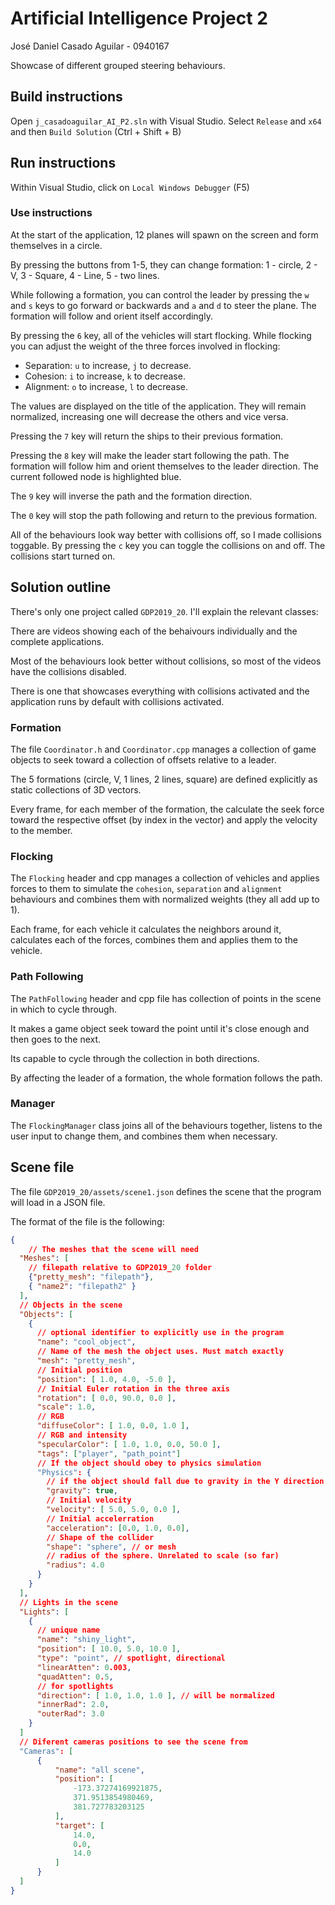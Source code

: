 # Artificial Intelligence Project 2

José Daniel Casado Aguilar - 0940167

Showcase of different grouped steering behaviours.

## Build instructions

Open `j_casadoaguilar_AI_P2.sln` with Visual Studio. Select `Release` and `x64` and then `Build Solution` (Ctrl + Shift + B)

## Run instructions

Within Visual Studio, click on `Local Windows Debugger` (F5)

### Use instructions

At the start of the application, 12 planes will spawn on the screen and form themselves in a circle.

By pressing the buttons from 1-5, they can change formation: 1 - circle, 2 - V, 3 - Square, 4 - Line, 5 - two lines.

While following a formation, you can control the leader by pressing the `w` and `s` keys to go forward or backwards and `a` and `d` to steer the plane. The formation will follow and orient itself accordingly.

By pressing the `6` key, all of the vehicles will start flocking. While flocking you can adjust the weight of the three forces involved in flocking:

- Separation: `u` to increase, `j` to decrease.
- Cohesion: `i` to increase, `k` to decrease.
- Alignment: `o` to increase, `l` to decrease.

The values are displayed on the title of the application. They will remain normalized, increasing one will decrease the others and vice versa.

Pressing the `7` key will return the ships to their previous formation.

Pressing the `8` key will make the leader start following the path. The formation will follow him and orient themselves to the leader direction. The current followed node is highlighted blue.

The `9` key will inverse the path and the formation direction.

The `0` key will stop the path following and return to the previous formation.

All of the behaviours look way better with collisions off, so I made collisions toggable. By pressing the `c` key you can toggle the collisions on and off. The collisions start turned on.

## Solution outline

There's only one project called `GDP2019_20`. I'll explain the relevant classes:

There are videos showing each of the behaivours individually and the complete applications.

Most of the behaviours look better without collisions, so most of the videos have the collisions disabled.

There is one that showcases everything with collisions activated and the application runs by default with collisions activated.

### Formation

The file `Coordinator.h` and `Coordinator.cpp` manages a collection of game objects to seek toward a collection of offsets relative to a leader.

The 5 formations (circle, V, 1 lines, 2 lines, square) are defined explicitly as static collections of 3D vectors.

Every frame, for each member of the formation, the calculate the seek force toward the respective offset (by index in the vector) and apply the velocity to the member.

### Flocking

The `Flocking` header and cpp manages a collection of vehicles and applies forces to them to simulate the `cohesion`, `separation` and `alignment` behaviours and combines them with normalized weights (they all add up to 1).

Each frame, for each vehicle it calculates the neighbors around it, calculates each of the forces, combines them and applies them to the vehicle.

### Path Following

The `PathFollowing` header and cpp file has collection of points in the scene in which to cycle through.

It makes a game object seek toward the point until it's close enough and then goes to the next.

Its capable to cycle through the collection in both directions.

By affecting the leader of a formation, the whole formation follows the path.

### Manager

The `FlockingManager` class joins all of the behaviours together, listens to the user input to change them, and combines them when necessary.

## Scene file

The file `GDP2019_20/assets/scene1.json` defines the scene that the program will load in a JSON file.

The format of the file is the following:

```json
{
    // The meshes that the scene will need
  "Meshes": [
    // filepath relative to GDP2019_20 folder
    {"pretty_mesh": "filepath"},
    { "name2": "filepath2" }
  ],
  // Objects in the scene
  "Objects": [
    {
      // optional identifier to explicitly use in the program
      "name": "cool_object",
      // Name of the mesh the object uses. Must match exactly
      "mesh": "pretty_mesh",
      // Initial position
      "position": [ 1.0, 4.0, -5.0 ],
      // Initial Euler rotation in the three axis
      "rotation": [ 0.0, 90.0, 0.0 ],
      "scale": 1.0,
      // RGB
      "diffuseColor": [ 1.0, 0.0, 1.0 ],
      // RGB and intensity
      "specularColor": [ 1.0, 1.0, 0.0, 50.0 ],
      "tags": ["player", "path_point"]
      // If the object should obey to physics simulation
      "Physics": {
        // if the object should fall due to gravity in the Y direction
        "gravity": true,
        // Initial velocity
        "velocity": [ 5.0, 5.0, 0.0 ], 
        // Initial accelerration
        "acceleration": [0.0, 1.0, 0.0],
        // Shape of the collider 
        "shape": "sphere", // or mesh
        // radius of the sphere. Unrelated to scale (so far)
        "radius": 4.0
      }
    }
  ],
  // Lights in the scene
  "Lights": [
    {
      // unique name
      "name": "shiny_light",
      "position": [ 10.0, 5.0, 10.0 ],
      "type": "point", // spotlight, directional
      "linearAtten": 0.003,
      "quadAtten": 0.5,
      // for spotlights
      "direction": [ 1.0, 1.0, 1.0 ], // will be normalized
      "innerRad": 2.0,
      "outerRad": 3.0
    }
  ]
  // Diferent cameras positions to see the scene from
  "Cameras": [
      {
          "name": "all scene",
          "position": [
              -173.37274169921875,
              371.9513854980469,
              381.727783203125
          ],
          "target": [
              14.0,
              0.0,
              14.0
          ]
      }
  ]
}
```